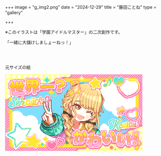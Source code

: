 +++
image = "g_img2.png"
date = "2024-12-29"
title = "藤田ことね"
type = "gallery"

+++

※このイラストは「学園アイドルマスター」の二次創作です。

「一緒に大儲けしましょーねっ！」

<br><br>

元サイズの絵

![kotonechang_orig](kotonechang_orig.png)


